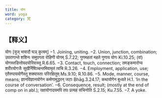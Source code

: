```yaml
---
title: योग
word: yoga
category: 梵
---
```

## 【释义】
योगः [युज् भावादौ घञ् कुत्वम्] −1. Joining, uniting. −2. Union, junction, combination; उपरागान्ते शशिनः समुपगता रोहिणी योगम् Ś.7.22; गुणमहतां महते गुणाय योगः Ki.10.25; (वां) योगस्तडित्तोयदयोरिवास्तु R.6.65. −3. Contact, touch, connection; तमङ्कमारोप्य शरीरयोगजैः सुखैर्निषिञ्चन्तमिवामृतं त्वचि R.3.26. −4. Employment, application, use; एतैरुपाययोगैस्तु शक्यास्ताः परिरक्षितुम् Ms.9.10; R.10.86. −5. Mode, manner, course, means; ज्ञानविज्ञानयोगेन कर्मणामुद्धरन् जटाः Bhāg.3.24.17; कथायोगेन बुध्यते H.1. ‘In the course of conversation’. −6. Consequence, result; (mostly at the end of comp on in abl.); रक्षायोगादयमपि तपः प्रत्यहं संचिनोति Ś.2.15; Ku.7.55. −7. A yoke.
